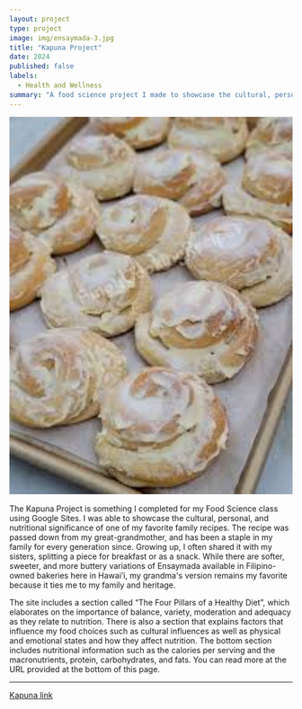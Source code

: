 ```yaml
---
layout: project
type: project
image: img/ensaymada-3.jpg
title: "Kapuna Project"
date: 2024
published: false
labels:
  - Health and Wellness
summary: "A food science project I made to showcase the cultural, personal, and nutritional significance of ensaymada"
---
```

<img width="600px" class="rounded float-start pe-4" src="../img/ensaymada.jpeg">

 The Kapuna Project is something I completed for my Food Science class using Google Sites. I was able to showcase the cultural, personal, and nutritional significance of one of my favorite family recipes. The recipe was passed down from my great-grandmother, and has been a staple in my family for every generation since. Growing up, I often shared it with my sisters, splitting a piece for breakfast or as a snack. While there are softer, sweeter, and more buttery variations of Ensaymada available in Filipino-owned bakeries here in Hawai’i, my grandma's version remains my favorite because it ties me to my family and heritage.
 
The site includes a section called “The Four Pillars of a Healthy Diet”, which elaborates on the importance of balance, variety, moderation and adequacy as they relate to nutrition. There is also a section that explains factors that influence my food choices such as cultural influences as well as physical and emotional states and how they affect nutrition. The bottom section includes nutritional information such as the calories per serving and the macronutrients, protein, carbohydrates, and fats. You can read more at the URL provided at the bottom of this page.

---

<a href="https://sites.google.com/hawaii.edu/mateo-maramara/home">Kapuna link</a>
